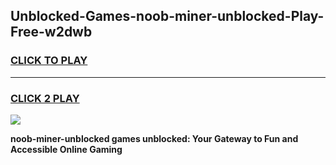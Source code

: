 
## Unblocked-Games-noob-miner-unblocked-Play-Free-w2dwb
<h3>
<a href="https://premium76.site?title=noob-miner-unblocked&ref=23A">CLICK TO PLAY</a></h3>
<hr>

<h3>
<a href="https://premium76.site?title=noob-miner-unblocked&ref=23A">CLICK 2 PLAY</a>
  
</h3>

<a href="https://premium76.site?title=noob-miner-unblocked&ref=23A"><img src="https://clearcache.store/games.png"></a>


**noob-miner-unblocked games unblocked: Your Gateway to Fun and Accessible Online Gaming**
